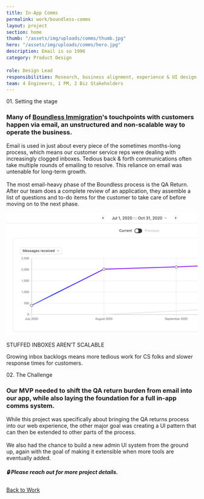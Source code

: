 ```yaml
---
title: In-App Comms
permalink: work/boundless-comms
layout: project
section: home
thumb: "/assets/img/uploads/comms/thumb.jpg"
hero: "/assets/img/uploads/comms/hero.jpg"
description: Email is so 1996
category: Product Design

role: Design Lead
responsibilities: Research, business alignment, experience & UI design
team: 4 Engineers, 1 PM, 2 Biz Stakeholders
---
```


<p class="subhead">01. Setting the stage</p>

### Many of [Boundless Immigration](https://www.boundless.com/)'s touchpoints with customers happen via email, an unstructured and non-scalable way to operate the business.


<div class="content-two-column">
  <p class="has-dropcap">Email is used in just about every piece of the sometimes months-long process, which means our customer service reps were dealing with increasingly clogged inboxes. Tedious back & forth communications often take multiple rounds of emailing to resolve. This reliance on email was untenable for long-term growth.<br><br>The most email-heavy phase of the Boundless process is the <span class="term"><span class="hint--bottom hint--large" aria-label="A phase of the Boundless green card application process where a CS teammember assembles a list of questions and tasks to send to the customer before they can move forward in the process.">QA Return</span></span>. After our team does a complete review of an application, they assemble a list of questions and to-do items for the customer to take care of before moving on to the next phase.</p>

</div>





<div class="full-width-section">
  <div class="img-caption">
    <img src="/assets/img/uploads/comms/email-stat.jpg">
    <div>
      <p class="subhead">STUFFED INBOXES AREN’T SCALABLE</p>
      <p>Growing inbox backlogs means more tedious work for CS folks and slower response times for customers.</p>
    </div>
  </div>
</div>

<p class="subhead">02. The Challenge</p>

### Our MVP needed to shift the QA return burden from email into our app, while also laying the foundation for a full in-app comms system.

<div class="content-two-column">
  <p class="has-dropcap">While this project was specifically about bringing the QA returns process into our web experience, the other major goal was creating a UI pattern that can then be extended to other parts of the process.<br><br>We also had the chance to build a new admin UI system from the ground up, again with the goal of making it extensible when more tools are eventually added.</p>

</div>

<h5>🔒 Please reach out for more project details.</h5>

<div class="spacer"></div>
<a href="/">Back to Work</a>
